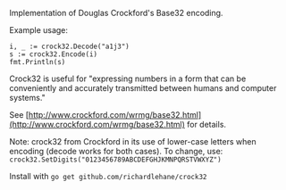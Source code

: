 Implementation of Douglas Crockford's Base32 encoding.

Example usage:

    i, _ := crock32.Decode("a1j3")
    s := crock32.Encode(i)
    fmt.Println(s)

Crock32 is useful for "expressing numbers in a form that can be conveniently and accurately transmitted between humans and computer systems."

See [http://www.crockford.com/wrmg/base32.html](http://www.crockford.com/wrmg/base32.html) for details.

Note: crock32 from Crockford in its use of lower-case letters when encoding (decode works for both cases). To change, use: `crock32.SetDigits("0123456789ABCDEFGHJKMNPQRSTVWXYZ")`

Install with `go get github.com/richardlehane/crock32`
